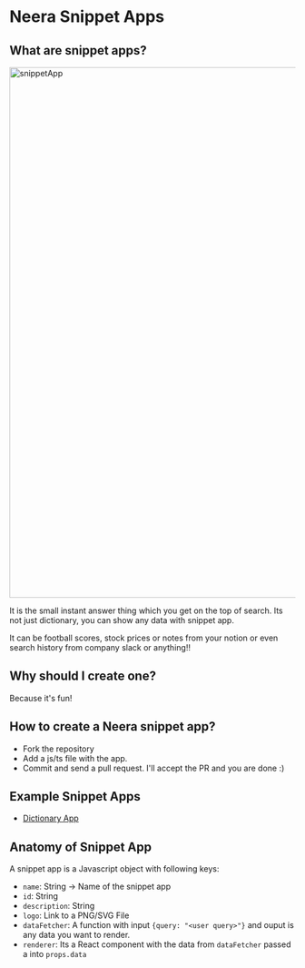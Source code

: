 # Neera Snippet Apps

## What are snippet apps?
<img width="933" alt="snippetApp" src="https://user-images.githubusercontent.com/2477788/114712160-66f05080-9d4d-11eb-8554-6b41ff561e99.png">

It is the small instant answer thing which you get on the top of search. Its not just dictionary, you can show any data with snippet app.

It can be football scores, stock prices or notes from your notion or even search history from company slack or anything!!

## Why should I create one?
Because it's fun!


## How to create a Neera snippet app?

* Fork the repository
* Add a js/ts file with the app.
* Commit and send a pull request. I'll accept the PR and you are done :)

## Example Snippet Apps

* [Dictionary App](https://github.com/hargup/neera-snippet-apps/blob/master/src/SnippetApps/DictionaryApp.js)

## Anatomy of Snippet App

A snippet app is a Javascript object with following keys:

* `name`: String -> Name of the snippet app
* `id`: String
* `description`: String
* `logo`: Link to a PNG/SVG File
* `dataFetcher`: A function with input `{query: "<user query>"}` and ouput is any data you want to render.
* `renderer`: Its a React component with the data from `dataFetcher` passed a into `props.data`
